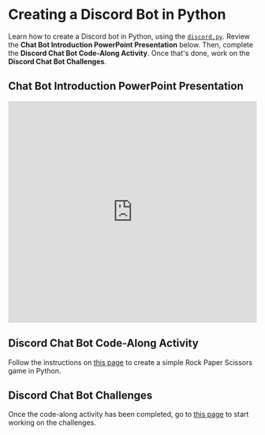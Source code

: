 # Creating a Discord Bot in Python
Learn how to create a Discord bot in Python, using the [`discord.py`](https://pypi.org/project/discord.py/). Review the **Chat Bot Introduction PowerPoint Presentation** below. Then, complete the **Discord Chat Bot Code-Along Activity**. Once that's done, work on the **Discord Chat Bot Challenges**.

## Chat Bot Introduction PowerPoint Presentation
<iframe src='https://view.officeapps.live.com/op/embed.aspx?src=https://hylandtechclub.com/py-201/DiscordBot/ChatBotIntro.pptx' width='100%' height='450px' frameborder='0'></iframe>

## Discord Chat Bot Code-Along Activity
Follow the instructions on [this page](DiscordCodeAlong.md) to create a simple Rock Paper Scissors game in Python.

## Discord Chat Bot Challenges
Once the code-along activity has been completed, go to [this page](DiscordChallenges.md) to start working on the challenges.
